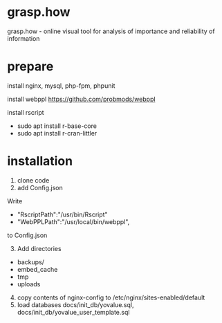 # grasp.how
grasp.how - online visual tool for analysis of importance and reliability of information

# prepare
install nginx, mysql, php-fpm, phpunit

install webppl https://github.com/probmods/webppl

install rscript
- sudo apt install r-base-core
- sudo apt install r-cran-littler

# installation
1. clone code
2. add Config.json

Write   

- "RscriptPath":"/usr/bin/Rscript"
- "WebPPLPath":"/usr/local/bin/webppl",

to Config.json

3. Add directories 
- backups/
- embed_cache
- tmp
- uploads
4. copy contents of nginx-config to /etc/nginx/sites-enabled/default
5. load databases docs/init_db/yovalue.sql, docs/init_db/yovalue_user_template.sql
